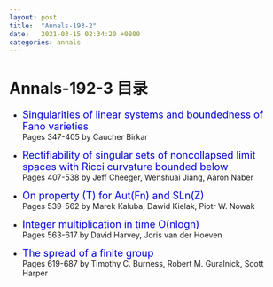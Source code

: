 ```yaml
---
layout: post
title:  "Annals-193-2"
date:   2021-03-15 02:34:20 +0800
categories: annals
---
```


# Annals-192-3 目录

- <font color="#0000dd" size="4">Singularities of linear systems and boundedness of Fano varieties</font>		
  Pages 347-405 by Caucher Birkar

- <font color="#0000dd" size="4">Rectifiability of singular sets of noncollapsed limit spaces with Ricci curvature bounded below</font>		
  Pages 407-538 by Jeff Cheeger, Wenshuai Jiang, Aaron Naber

- <font color="#0000dd" size="4">On property (T) for Aut(Fn) and SLn(Z)</font>		
  Pages 539-562 by Marek Kaluba, Dawid Kielak, Piotr W. Nowak

- <font color="#0000dd" size="4">Integer multiplication in time O(nlogn)</font>		
  Pages 563-617 by David Harvey, Joris van der Hoeven

- <font color="#0000dd" size="4">The spread of a finite group</font>		
  Pages 619-687 by Timothy C. Burness, Robert M. Guralnick, Scott Harper